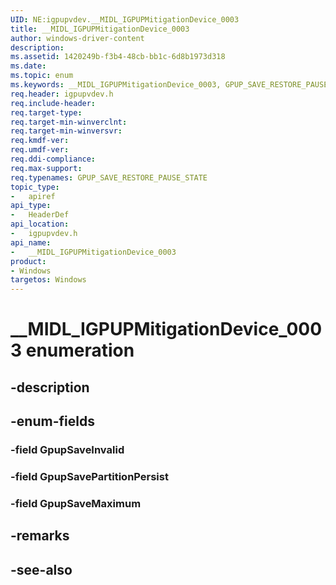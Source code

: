 ```yaml
---
UID: NE:igpupvdev.__MIDL_IGPUPMitigationDevice_0003
title: __MIDL_IGPUPMitigationDevice_0003
author: windows-driver-content
description:
ms.assetid: 1420249b-f3b4-48cb-bb1c-6d8b1973d318
ms.date:
ms.topic: enum
ms.keywords: __MIDL_IGPUPMitigationDevice_0003, GPUP_SAVE_RESTORE_PAUSE_STATE,
req.header: igpupvdev.h
req.include-header:
req.target-type:
req.target-min-winverclnt:
req.target-min-winversvr:
req.kmdf-ver:
req.umdf-ver:
req.ddi-compliance:
req.max-support:
req.typenames: GPUP_SAVE_RESTORE_PAUSE_STATE
topic_type:
-	apiref
api_type:
-	HeaderDef
api_location:
-	igpupvdev.h
api_name:
-	__MIDL_IGPUPMitigationDevice_0003
product:
- Windows
targetos: Windows
---
```


# __MIDL_IGPUPMitigationDevice_0003 enumeration

## -description



## -enum-fields

### -field GpupSaveInvalid
### -field GpupSavePartitionPersist
### -field GpupSaveMaximum

## -remarks

## -see-also
